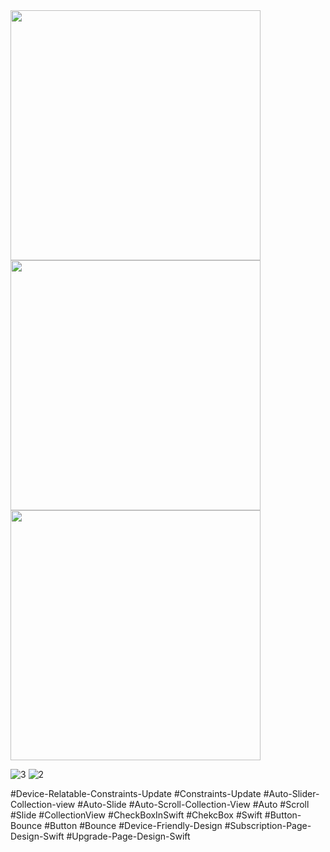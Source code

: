 <img src="https://user-images.githubusercontent.com/82731243/198116096-59e0afb2-6030-48e7-9b08-a829bd808eb6.png" data-canonical-src="https://gyazo.com/eb5c5741b6a9a16c692170a41a49c858.png" width="400" /> 

<img src="https://user-images.githubusercontent.com/82731243/198117663-8e2f548b-37f6-4ee1-8dd0-5b7510f7dfec.png" data-canonical-src="https://gyazo.com/eb5c5741b6a9a16c692170a41a49c858.png" width="400" /> 

<img src="https://user-images.githubusercontent.com/82731243/198116096-59e0afb2-6030-48e7-9b08-a829bd808eb6.png" data-canonical-src="https://gyazo.com/eb5c5741b6a9a16c692170a41a49c858.png" width="400" /> 

![3](https://user-images.githubusercontent.com/82731243/198117663-8e2f548b-37f6-4ee1-8dd0-5b7510f7dfec.png)
![2](https://user-images.githubusercontent.com/82731243/198117686-3799e685-09d5-4b33-8936-94adced86669.png)

#Device-Relatable-Constraints-Update
#Constraints-Update
#Auto-Slider-Collection-view
#Auto-Slide
#Auto-Scroll-Collection-View
#Auto 
#Scroll
#Slide
#CollectionView
#CheckBoxInSwift
#ChekcBox
#Swift
#Button-Bounce
#Button
#Bounce
#Device-Friendly-Design
#Subscription-Page-Design-Swift
#Upgrade-Page-Design-Swift

